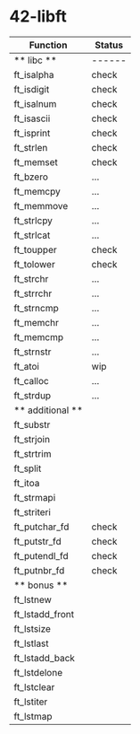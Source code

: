 # 42-libft

| Function      | Status    |
|---------------|-----------|
| ** libc **    | ------
| ft_isalpha    | check     |
| ft_isdigit    | check     |
| ft_isalnum    | check     |
| ft_isascii    | check     |
| ft_isprint    | check     |
| ft_strlen     | check     |
| ft_memset     | check     |
| ft_bzero      | …         |
| ft_memcpy     | …         |
| ft_memmove    | …         |
| ft_strlcpy    | …         |
| ft_strlcat    | …         |
| ft_toupper    | check     |
| ft_tolower    | check     |
| ft_strchr     | …         |
| ft_strrchr    | …         |
| ft_strncmp    | …         |
| ft_memchr     | …         |
| ft_memcmp     | …         |
| ft_strnstr    | …         |
| ft_atoi       | wip       |
| ft_calloc     | …         |
| ft_strdup     | …         |
| ** additional **
| ft_substr
| ft_strjoin
| ft_strtrim
| ft_split
| ft_itoa
| ft_strmapi
| ft_striteri
| ft_putchar_fd | check
| ft_putstr_fd  | check
| ft_putendl_fd | check
| ft_putnbr_fd  | check
| ** bonus **
| ft_lstnew
| ft_lstadd_front
| ft_lstsize
| ft_lstlast
| ft_lstadd_back
| ft_lstdelone
| ft_lstclear
| ft_lstiter
| ft_lstmap
